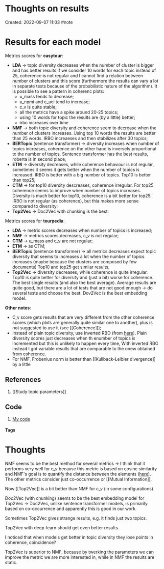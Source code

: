 # Thoughts on results
Created: 2022-09-07 11:03
#note

# Results for each model
Metrics scores for **easytour**:
- **LDA** -> topic diversity decreases when the number of cluster is bigger and has better results if we consider 10 words for each topic instead of 25, coherence is not regular and I cannot find a relation between number of clusters and this score (furthermore the results can vary a lot in separate tests because of the probabilistic nature of the algorithm). It is possible to see a pattern in coherenc plots:
	- u_mass tends to decrease;
	- u_npmi and c_uci tend to increase;
	- c_v is quite stable;
	- all the metrics have a spike around 20-25 topics;
	- using 10 words for topic the results are (by a little) better;
	- irbo increases over time
- **NMF** -> both topic diversity and coherence seem to decrease when the number of clusters increases. Using top 10 words the results are better than 25 words. IRBO increaeses and then stabilizes after 30 topics;
- **BERTopic** (sentence transformer) -> diversity increases when number of topics increases, coherence on the other hand is inversely proportional to the number of topics. Sentence transformer has the best results, roberta is in second place;
- **ETM** -> diversity decreases, while coherence behaviour is not regular, sometimes it seems it gets better when the number of topics is increased. IRBO is better with a big number of topics. Top10 is better than top25;
- **CTM** -> for top10 diversity descreases, coherence irregular. For top25 coherence seems to improve when number of topics increases. Diversity is much better for top10, coherence is a bit better for top25. IRBO is not regular (as coherence), but thia makes more sense compared to diversity;
- **Top2Vec** -> Doc2Vec with chunking is the best.


Metrics scores for **tourpedia**:
- **LDA** -> metric scores decreases when number of topics is increased;
- **NMF** -> metrics scores decreases, c_v is not regular;
- **CTM** -> u_mass and c_v are not regular;
- **ETM** -> as CTM;
- **BERTopic** (sentence transformer)  -> all metrics decreases expect topic diversity that seems to increases a lot when the number of topics increases (maybe because the clusters are composed by few documents) Top10 and top25 get similar results;
- **Top2Vec** -> diversity decreases, while coherence is quite irregular. Top10 is quite better for diversity and (just a bit) worse for coherence. The best single results (and also the best average). Average results are quite good, but there are a lot of tests that are not good enough -> do several tests and choose the best. Dov2Vec is the best embedding model.


**Other notes**: 
- C_v score gets results that are very different from the other coherence scores (which plots are generally quite similar one to another), plus is not suggested to use it (see [[Coherence]]);
- Instead of plain topic diversity, use Inverted RBO (from [here](https://link.springer.com/chapter/10.1007/978-3-030-80599-9_4)). Plain diversity scores just decreases when th enumber of topics is incremented but this is unlikely to happen every time, With inverted RBO instead I got variable results that are comparable to the onew obtained from coherence. 
- For NMF, Frobenius norm is better than [[Kullback-Leibler divergence]] by a little

## References
1. [[Study topic parameters]]

## Code
1. [My code](https://colab.research.google.com/drive/1J31orWn8I8hgv0K5YV40mFcAzTSVRIxl?authuser=0#scrollTo=59Iek9o-AXd4&uniqifier=1)

#### Tags

# Thoughts
NMF seems to be the best method for several metrics → I think that it performs very well for c_v because this metric is based on cosine similarity and NMF's goal is to quantify the distance between the elements ([here](https://www.analyticsvidhya.com/blog/2021/06/part-15-step-by-step-guide-to-master-nlp-topic-modelling-using-nmf/)). The other metrics consider just co-occurrence or [[Mutual Information]].

Now [[Top2Vec]] is a bit better than NMF for c_v (in some configurations).

Doc2Vec (with chunking) seems to be the best embedding model for Top2Vec → Doc2Vec, unlike sentence transformer models, is primarily based on co-occurrence and apparently this is good in our work. 

Sometimes Top2Vec gives strange results, e.g. it finds just two topics.

Top2Vec with deep-learn should get even better results.

I noticed that when models get better in topic diversity they lose points in coherence, coincidence?

Top2Vec is superior to NMF, because by twerking the parameters we can improve the metric we are more interested in, while in NMF the results are static.